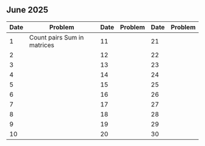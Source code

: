 ## June 2025

| Date | Problem                     | Date | Problem | Date | Problem |
| ---- | --------------------------- | ---- | ------- | ---- | ------- |
| 1    | Count pairs Sum in matrices | 11   |         | 21   |         |
| 2    |                             | 12   |         | 22   |         |
| 3    |                             | 13   |         | 23   |         |
| 4    |                             | 14   |         | 24   |         |
| 5    |                             | 15   |         | 25   |         |
| 6    |                             | 16   |         | 26   |         |
| 7    |                             | 17   |         | 27   |         |
| 8    |                             | 18   |         | 28   |         |
| 9    |                             | 19   |         | 29   |         |
| 10   |                             | 20   |         | 30   |         |
